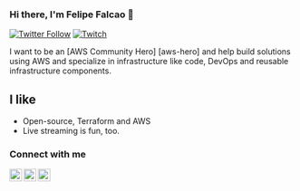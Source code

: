 ### Hi there, I'm Felipe Falcao 👋

[![Twitter Follow](https://img.shields.io/twitter/follow/felipegfalcao?color=1DA1F2&logo=twitter&style=for-the-badge)](https://twitter.com/intent/follow?original_referer=https%3A%2F%2Fgithub.com%2Fantonbabenko&screen_name=felipegfalcao)
[![Twitch](https://img.shields.io/twitch/status/felipegfalcao?color=1DA1F2&logo=twitch&style=for-the-badge)](https://twitch.tv/felipegfalcao)


I want to be an [AWS Community Hero] [aws-hero] and help build solutions using AWS and specialize in infrastructure like code, DevOps and reusable infrastructure components.


## I like

- Open-source, Terraform and AWS
- Live streaming is fun, too.

### Connect with me

[<img align="left" alt="felipegfalcao | Twitter" width="22px" src="https://cdn.jsdelivr.net/npm/simple-icons@v3/icons/twitter.svg" />][twitter]
[<img align="left" alt="felipegfalcao | LinkedIn" width="22px" src="https://cdn.jsdelivr.net/npm/simple-icons@v3/icons/linkedin.svg" />][linkedin]
[<img align="left" alt="felipegfalcao | Twitch" width="22px" src="https://cdn.jsdelivr.net/npm/simple-icons@v3/icons/twitch.svg" />][twitch]


[twitter]: https://twitter.com/felipegfalcao
[linkedin]: https://linkedin.com/in/felipegfalcao
[twitch]: https://twitch.tv/felipegfalcao

